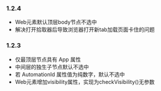 ### 1.2.4
- Web元素默认顶层body节点不选中
- 解决打开拾取器后导致浏览器打开新tab加载页面卡住的问题

### 1.2.3
- 仅最顶层节点具有 App 属性
- 中间层的独生子节点默认不选中
- 若 AutomationId 属性值为纯数字，默认不选中
- Web元素增加visibility属性，实现为checkVisibility()无参数